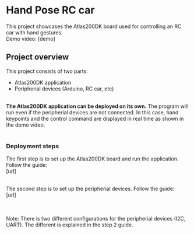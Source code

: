 

# Hand Pose RC car<a name="EN-US_TOPIC_0232642690"></a>

This project showcases the Atlas200DK board used for controlling an RC car with hand gestures.<br />
Demo video: [demo]


## Project overview

This project consists of two parts:
-   Atlas200DK application
-   Peripherial devices (Arduino, RC car, etc)


<br />**The Atlas200DK application can be deployed on its own.** The program will run even if the peripherial devices are not connected. In this case, hand keypoints and the control command are displayed in real time as shown in the demo video.<br /><br />


### Deployment steps
The first step is to set up the Atlas200DK board and run the application. Follow the guide: <br />
[url]
<br /><br />

The second step is to set up the peripherial devices. Follow the guide: <br />
[url]

<br /><br />
Note:
There is two different configurations for the peripherial devices (I2C, UART). The different is explained in the step 2 guide. 














